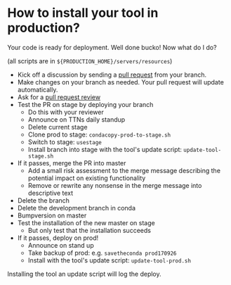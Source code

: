 # How to install your tool in production?

Your code is ready for deployment. Well done bucko! Now what do I do?

(all scripts are in `${PRODUCTION_HOME}/servers/resources`)

- Kick off a discussion by sending a [pull request][pr] from your branch.
- Make changes on your branch as needed. Your pull request will update automatically.
- Ask for a [pull request review][pr-review]
- Test the PR on stage by deploying your branch
    - Do this with your reviewer
    - Announce on TTNs daily standup
    - Delete current stage
    - Clone prod to stage: `condacopy-prod-to-stage.sh`
    - Switch to stage: `usestage`
    - Install branch into stage with the tool's update script: `update-tool-stage.sh`
- If it passes, merge the PR into master
    - Add a small risk assessment to the merge message describing the potential impact on existing functionality
    - Remove or rewrite any nonsense in the merge message into descriptive text
- Delete the branch
- Delete the development branch in conda
- Bumpversion on master
- Test the installation of the new master on stage
    - But only test that the installation succeeds
- If it passes, deploy on prod!
    - Announce on stand up
    - Take backup of prod: e.g. `savetheconda prod170926`
    - Install with the tool's update script: `update-tool-prod.sh`
    
Installing the tool an update script will log the deploy.

[pr]: ../../github/pr
[pr-review]: ../../github/pr-request
